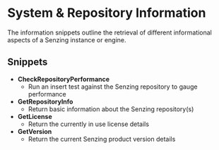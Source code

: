 # System & Repository Information

The information snippets outline the retrieval of different informational aspects of a Senzing instance or engine.

## Snippets

- **CheckRepositoryPerformance**
  - Run an insert test against the Senzing repository to gauge performance
- **GetRepositoryInfo**
  - Return basic information about the Senzing repository(s)
- **GetLicense**
  - Return the currently in use license details
- **GetVersion**
  - Return the current Senzing product version details
